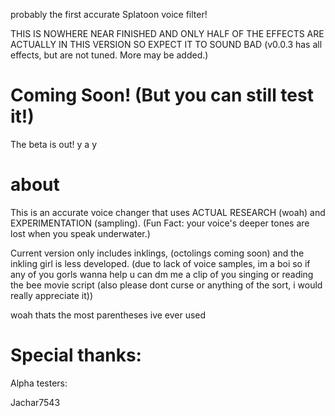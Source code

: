 probably the first accurate Splatoon voice filter!

THIS IS NOWHERE NEAR FINISHED AND ONLY HALF OF THE EFFECTS ARE ACTUALLY IN THIS VERSION SO EXPECT IT TO SOUND BAD
(v0.0.3 has all effects, but are not tuned. More may be added.)

# Coming Soon! (But you can still test it!)

The beta is out! y a y

# about

This is an accurate voice changer that uses ACTUAL RESEARCH (woah) and EXPERIMENTATION (sampling).
(Fun Fact: your voice's deeper tones are lost when you speak underwater.)


Current version only includes inklings, (octolings coming soon) and the inkling girl is less developed. (due to lack of voice samples, im a boi so if any of you gorls wanna help u can dm me a clip of you singing or reading the bee movie script (also please dont curse or anything of the sort, i would really appreciate it))

woah thats the most parentheses ive ever used


# Special thanks:

Alpha testers:

  Jachar7543
